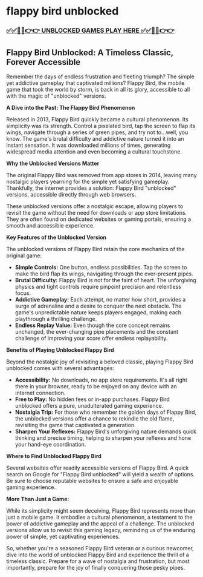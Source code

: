 # flappy bird unblocked

### [✅✅🔴🔴👉👉 UNBLOCKED GAMES PLAY HERE ✅✅🔴🔴👉👉](https://topstoryindia.com)

## Flappy Bird Unblocked: A Timeless Classic, Forever Accessible

Remember the days of endless frustration and fleeting triumph? The simple yet addictive gameplay that captivated millions? Flappy Bird, the mobile game that took the world by storm, is back in all its glory, accessible to all with the magic of "unblocked" versions. 

**A Dive into the Past: The Flappy Bird Phenomenon**

Released in 2013, Flappy Bird quickly became a cultural phenomenon. Its simplicity was its strength. Control a pixelated bird, tap the screen to flap its wings, navigate through a series of green pipes, and try not to…well, you know. The game's brutal difficulty and addictive nature turned it into an instant sensation. It was downloaded millions of times, generating widespread media attention and even becoming a cultural touchstone.

**Why the Unblocked Versions Matter**

The original Flappy Bird was removed from app stores in 2014, leaving many nostalgic players yearning for the simple yet satisfying gameplay. Thankfully, the internet provides a solution: Flappy Bird "unblocked" versions, accessible directly through web browsers. 

These unblocked versions offer a nostalgic escape, allowing players to revisit the game without the need for downloads or app store limitations. They are often found on dedicated websites or gaming portals, ensuring a smooth and accessible experience.

**Key Features of the Unblocked Version**

The unblocked versions of Flappy Bird retain the core mechanics of the original game:

* **Simple Controls:** One button, endless possibilities. Tap the screen to make the bird flap its wings, navigating through the ever-present pipes.
* **Brutal Difficulty:** Flappy Bird is not for the faint of heart. The unforgiving physics and tight controls require pinpoint precision and relentless focus. 
* **Addictive Gameplay:**  Each attempt, no matter how short, provides a surge of adrenaline and a desire to conquer the next obstacle. The game's unpredictable nature keeps players engaged, making each playthrough a thrilling challenge. 
* **Endless Replay Value:** Even though the core concept remains unchanged, the ever-changing pipe placements and the constant challenge of improving your score offer endless replayability. 

**Benefits of Playing Unblocked Flappy Bird**

Beyond the nostalgic joy of revisiting a beloved classic, playing Flappy Bird unblocked comes with several advantages:

* **Accessibility:** No downloads, no app store requirements. It's all right there in your browser, ready to be enjoyed on any device with an internet connection.
* **Free to Play:** No hidden fees or in-app purchases. Flappy Bird unblocked offers a pure, unadulterated gaming experience.
* **Nostalgia Trip:** For those who remember the golden days of Flappy Bird, the unblocked versions offer a chance to rekindle the old flame, revisiting the game that captivated a generation. 
* **Sharpen Your Reflexes:**  Flappy Bird's unforgiving nature demands quick thinking and precise timing, helping to sharpen your reflexes and hone your hand-eye coordination. 

**Where to Find Unblocked Flappy Bird**

Several websites offer readily accessible versions of Flappy Bird. A quick search on Google for "Flappy Bird unblocked" will yield a wealth of options. Be sure to choose reputable websites to ensure a safe and enjoyable gaming experience.

**More Than Just a Game:**

While its simplicity might seem deceiving, Flappy Bird represents more than just a mobile game. It embodies a cultural phenomenon, a testament to the power of addictive gameplay and the appeal of a challenge. The unblocked versions allow us to revisit this gaming legacy, reminding us of the enduring power of simple, yet captivating experiences.

So, whether you're a seasoned Flappy Bird veteran or a curious newcomer, dive into the world of unblocked Flappy Bird and experience the thrill of a timeless classic. Prepare for a wave of nostalgia and frustration, but most importantly, prepare for the joy of finally conquering those pesky pipes. 
